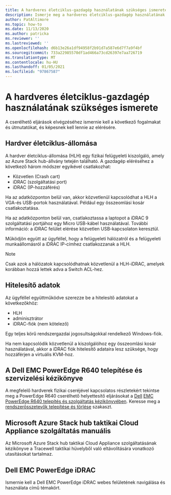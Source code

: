 ```yaml
---
title: A hardveres életciklus-gazdagép használatának szükséges ismerete
description: Ismerje meg a hardveres életciklus-gazdagép használatának szükséges ismereteit
author: PatAltimore
ms.topic: how-to
ms.date: 11/13/2020
ms.author: patricka
ms.reviewer: ''
ms.lastreviewed: ''
ms.openlocfilehash: d6b13e26a1df94958f2b91d7a587e6d7f7a9f4bf
ms.sourcegitcommit: 733a22985570df1ad466a73cd26397e7aa726719
ms.translationtype: MT
ms.contentlocale: hu-HU
ms.lasthandoff: 01/05/2021
ms.locfileid: "97867587"
---
```

# <a name="required-knowledge-for-working-with-the-hardware-lifecycle-host"></a>A hardveres életciklus-gazdagép használatának szükséges ismerete

A cserélhető eljárások elvégzéséhez ismernie kell a következő fogalmakat és útmutatókat, és képesnek kell lennie az elérésére.

## <a name="hardware-lifecycle-host"></a>Hardver életciklus-állomása

A hardver életciklus-állomása (HLH) egy fizikai felügyeleti kiszolgáló, amely az Azure Stack hub-állvány tetején található. A gazdagép eléréséhez a következő három módszer egyikével csatlakozhat:

* Közvetlen (Crash cart)
* iDRAC (szolgáltatási port)
* iDRAC (IP-hozzáférés)

Ha az adatközponton belül van, akkor közvetlenül kapcsolódhat a HLH a VGA-és USB-portok használatával. Például egy összeomlási kosár csatlakoztatása.

Ha az adatközponton belül van, csatlakoztassa a laptopot a iDRAC 9 szolgáltatási portjához egy Micro USB-kábel használatával. További információ: a iDRAC felület elérése közvetlen USB-kapcsolaton keresztül.

Működjön együtt az ügyféllel, hogy a felügyeleti hálózatról és a felügyeleti munkaállomásról a iDRAC IP-címhez csatlakozzanak a HLH.

> [!NOTE]
> Csak azok a hálózatok kapcsolódhatnak közvetlenül a HLH-iDRAC, amelyek korábban hozzá lettek adva a Switch ACL-hez.

## <a name="credentials"></a>Hitelesítő adatok

Az ügyféllel együttműködve szerezze be a hitelesítő adatokat a következőkhöz:

* HLH
* adminisztrátor
* iDRAC-fiók (nem kötelező)

Egy teljes körű rendszergazdai jogosultságokkal rendelkező Windows-fiók.

Ha nem kapcsolódik közvetlenül a kiszolgálóhoz egy összeomlási kosár használatával, akkor a iDRAC fiók hitelesítő adataira lesz szüksége, hogy hozzáférjen a virtuális KVM-hoz.

## <a name="dell-emc-poweredge-r640-installation-and-service-manual"></a>A Dell EMC PowerEdge R640 telepítése és szervizelési kézikönyve

A megfelelő hardverek fizikai cseréjével kapcsolatos részletekért tekintse meg a PowerEdge R640 cserélhető helyettesítő eljárásokat a [Dell](https://www.dell.com/support/manuals/us/en/04/poweredge-r640/per640_ism_pub/dell-emc-poweredge-r640-overview?guid=guid-f39be9ba-158c-45e3-b8b1-f07bb750d6d4) 
 [EMC PowerEdge R640 telepítés és szolgáltatás kézikönyvében](https://www.dell.com/support/manuals/us/en/04/poweredge-r640/per640_ism_pub/dell-emc-poweredge-r640-overview?guid=guid-f39be9ba-158c-45e3-b8b1-f07bb750d6d4).
Keresse meg a [rendszerösszetevők telepítése és törlése](https://www.dell.com/support/manuals/us/en/04/poweredge-r640/per640_ism_pub/installing-and-removing-system-components?guid=guid-5a5943c4-fe26-4faa-a10c-2afa4c1993ff&lang=en-us) szakaszt.

## <a name="microsoft-azure-stack-hub-tactical-cloud-appliance-service-manual"></a>Microsoft Azure Stack hub taktikai Cloud Appliance szolgáltatás manuális

Az Microsoft Azure Stack hub taktikai Cloud Appliance szolgáltatásának kézikönyve a Tracewell taktikai hüvelyből való eltávolítására vonatkozó utasításokat tartalmaz.

## <a name="dell-emc-poweredge-idrac"></a>Dell EMC PowerEdge iDRAC

Ismernie kell a Dell EMC PowerEdge iDRAC webes felületének navigálása és használata című témakört.

